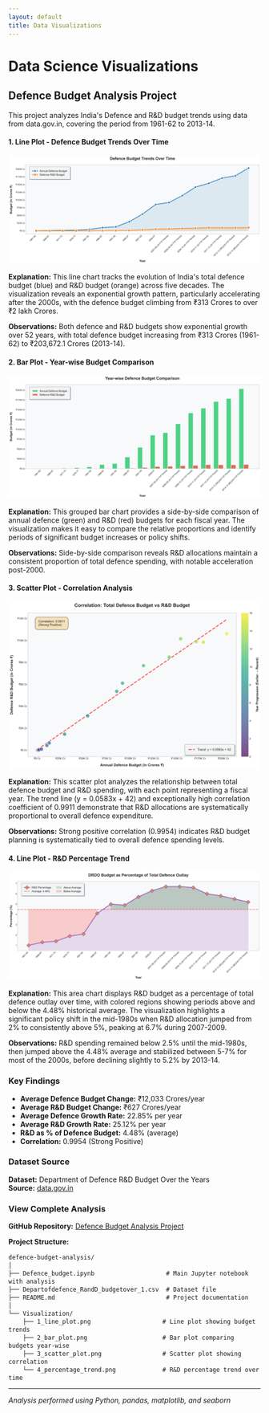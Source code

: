 ```yaml
---
layout: default
title: Data Visualizations
---
```

# Data Science Visualizations
## Defence Budget Analysis Project
This project analyzes India's Defence and R&D budget trends using data from data.gov.in, covering the period from 1961-62 to 2013-14.

#### 1. Line Plot - Defence Budget Trends Over Time
<img src="https://raw.githubusercontent.com/Shubhamghodake000/Defence_budget_visualization_project/main/visualization/1_line_plot.png" alt="Defence Budget Trends">

**Explanation:** This line chart tracks the evolution of India's total defence budget (blue) and R&D budget (orange) across five decades. The visualization reveals an exponential growth pattern, particularly accelerating after the 2000s, with the defence budget climbing from ₹313 Crores to over ₹2 lakh Crores.

**Observations:** Both defence and R&D budgets show exponential growth over 52 years, with total defence budget increasing from ₹313 Crores (1961-62) to ₹203,672.1 Crores (2013-14).

#### 2. Bar Plot - Year-wise Budget Comparison
<img src="https://raw.githubusercontent.com/Shubhamghodake000/Defence_budget_visualization_project/main/visualization/2_bar_plot.png" alt="Year-wise Comparison">

**Explanation:** This grouped bar chart provides a side-by-side comparison of annual defence (green) and R&D (red) budgets for each fiscal year. The visualization makes it easy to compare the relative proportions and identify periods of significant budget increases or policy shifts.

**Observations:** Side-by-side comparison reveals R&D allocations maintain a consistent proportion of total defence spending, with notable acceleration post-2000.

#### 3. Scatter Plot - Correlation Analysis
<img src="https://raw.githubusercontent.com/Shubhamghodake000/Defence_budget_visualization_project/main/visualization/3_scatter_plot.png" alt="Correlation Analysis">

**Explanation:** This scatter plot analyzes the relationship between total defence budget and R&D spending, with each point representing a fiscal year. The trend line (y = 0.0583x + 42) and exceptionally high correlation coefficient of 0.9911 demonstrate that R&D allocations are systematically proportional to overall defence expenditure.

**Observations:** Strong positive correlation (0.9954) indicates R&D budget planning is systematically tied to overall defence spending levels.

#### 4. Line Plot - R&D Percentage Trend
<img src="https://raw.githubusercontent.com/Shubhamghodake000/Defence_budget_visualization_project/main/visualization/4_percentage_trend.png" alt="R&D Percentage Trend">

**Explanation:** This area chart displays R&D budget as a percentage of total defence outlay over time, with colored regions showing periods above and below the 4.48% historical average. The visualization highlights a significant policy shift in the mid-1980s when R&D allocation jumped from 2% to consistently above 5%, peaking at 6.7% during 2007-2009.

**Observations:** R&D spending remained below 2.5% until the mid-1980s, then jumped above the 4.48% average and stabilized between 5-7% for most of the 2000s, before declining slightly to 5.2% by 2013-14.

### Key Findings
- **Average Defence Budget Change:** ₹12,033 Crores/year
- **Average R&D Budget Change:** ₹627 Crores/year
- **Average Defence Growth Rate:** 22.85% per year
- **Average R&D Growth Rate:** 25.12% per year
- **R&D as % of Defence Budget:** 4.48% (average)
- **Correlation:** 0.9954 (Strong Positive)

### Dataset Source
**Dataset:** Department of Defence R&D Budget Over the Years  
**Source:** [data.gov.in](https://data.gov.in/)

### View Complete Analysis
**GitHub Repository:** [Defence Budget Analysis Project](https://github.com/Shubhamghodake000/Defence_budget_visualization_project) 

**Project Structure:**

```
defence-budget-analysis/
│
├── Defence_budget.ipynb                    # Main Jupyter notebook with analysis
├── Departofdefence_RandD_budgetover_1.csv  # Dataset file
├── README.md                               # Project documentation
│
└── Visualization/                                  
    ├── 1_line_plot.png                    # Line plot showing budget trends
    ├── 2_bar_plot.png                     # Bar plot comparing budgets year-wise
    ├── 3_scatter_plot.png                 # Scatter plot showing correlation
    └── 4_percentage_trend.png             # R&D percentage trend over time
```
---
*Analysis performed using Python, pandas, matplotlib, and seaborn*
